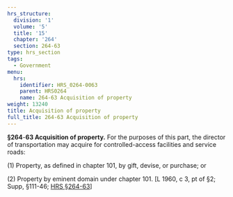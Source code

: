 ```yaml
---
hrs_structure:
  division: '1'
  volume: '5'
  title: '15'
  chapter: '264'
  section: 264-63
type: hrs_section
tags:
  - Government
menu:
  hrs:
    identifier: HRS_0264-0063
    parent: HRS0264
    name: 264-63 Acquisition of property
weight: 13240
title: Acquisition of property
full_title: 264-63 Acquisition of property
---
```

**§264**-**63 Acquisition of property.** For the purposes of this part, the director of transportation may acquire for controlled-access facilities and service roads:

(1) Property, as defined in chapter 101, by gift, devise, or purchase; or

(2) Property by eminent domain under chapter 101\. [L 1960, c 3, pt of §2; Supp, §111-46; [HRS §264-63](/title-15/chapter-264/section-264-63/)]